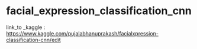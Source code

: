 # facial_expression_classification_cnn
link_to _kaggle : https://www.kaggle.com/pujalabhanuprakash/facialxpression-classification-cnn/edit
